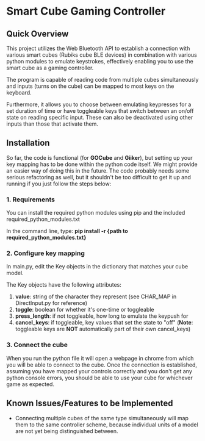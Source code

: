 # Smart Cube Gaming Controller

## Quick Overview

This project utilizes the Web Bluetooth API to establish a connection with various smart cubes (Rubiks cube BLE devices) in 
combination with various python modules to emulate keystrokes, effectively enabling you to use the smart cube as a gaming controller.


The program is capable of reading code from multiple cubes simultaneously and inputs (turns on the cube) can be mapped to most keys
on the keyboard. 

Furthermore, it allows you to choose between emulating keypresses for a set duration of time or have toggleable keys that switch between an on/off
state on reading specific input. These can also be deactivated using other inputs than those that activate them.

## Installation
So far, the code is functional (for **GOCube** and **Giiker**), but setting up your key mapping has to be done within the python code itself. 
We might provide an easier way of doing this in the future. The code probably needs some serious refactoring as well,
but it shouldn't be too difficult to get it up and running if you just follow the steps below:

### 1. Requirements
You can install the required python modules using pip and the included required_python_modules.txt

In the command line, type: **pip install -r {path to required_python_modules.txt}**

### 2. Configure key mapping
In main.py, edit the Key objects in the dictionary that matches your cube model.

The Key objects have the following attributes:
1. **value**: string of the character they represent (see CHAR_MAP in DirectInput.py for reference)  
2. **toggle**: boolean for whether it's one-time or toggleable
3. **press_length**: if not toggleable, how long to emulate the keypush for
4. **cancel_keys**: if toggleable, key values that set the state to "off" (**Note**: toggleable keys are **NOT** automatically part of their own cancel_keys)

### 3. Connect the cube
When you run the python file it will open a webpage in chrome from which you will be able to connect to the cube.
Once the connection is established, assuming you have mapped your controls correctly and you don't get any python console errors,
you should be able to use your cube for whichever game as expected.

## Known Issues/Features to be Implemented
* Connecting multiple cubes of the same type simultaneously will map them to the same controller scheme, because individual units of a model are
not yet being distinguished between.
